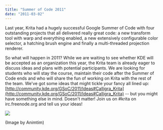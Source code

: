 ```yaml
---
title: "Summer of Code 2011"
date: "2011-03-02"
---
```


Last year, Krita had a hugely successful Google Summer of Code with four outstanding projects that all delivered really great code: a new transform tool with warp and everything enabled, a new extensively configurable color selector, a hatching brush engine and finally a multi-threaded projection renderer.

So what will happen in 2011? While we are waiting to see whether KDE will be accepted as an organization this year, the Krita team is already eager to discuss ideas and plans with potential participants. We are looking for students who will stay the course, maintain their code after the Summer of Code ends and who will share the fun of working on Krita with the rest of the team. We've got some ideas that might tickle your fancy all lined up: [http://community.kde.org/GSoC/2011/Ideas#Calligra_Krita](http://community.kde.org/GSoC/2011/Ideas#Calligra_Krita) -- but you might have something else in mind. Doesn't matter! Join us on #krita on irc.freenode.org and tell us your ideas!

![](/images/posts/2011/timbadguyshot17022011.png)  

(Image by Animtim)
